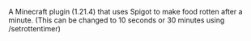 A Minecraft plugin (1.21.4) that uses Spigot to make food rotten after a minute. (This can be changed to 10 seconds or 30 minutes using /setrottentimer)
